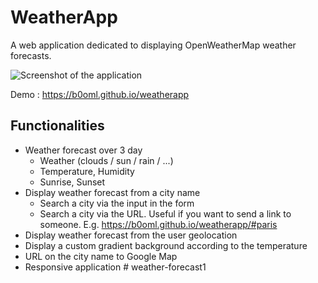 # WeatherApp

A web application dedicated to displaying OpenWeatherMap weather forecasts.

![Screenshot of the application](https://preview.ibb.co/jzGA5H/Screenshot_from_2018_03_21_20_06_52.png)

Demo : https://b0oml.github.io/weatherapp

## Functionalities

- Weather forecast over 3 day
    - Weather (clouds / sun / rain / ...)
    - Temperature, Humidity
    - Sunrise, Sunset
- Display weather forecast from a city name
    - Search a city via the input in the form
    - Search a city via the URL. Useful if you want to send a link to someone. E.g. https://b0oml.github.io/weatherapp/#paris
- Display weather forecast from the user geolocation
- Display a custom gradient background according to the temperature
- URL on the city name to Google Map
- Responsive application
#   w e a t h e r - f o r e c a s t 1  
 